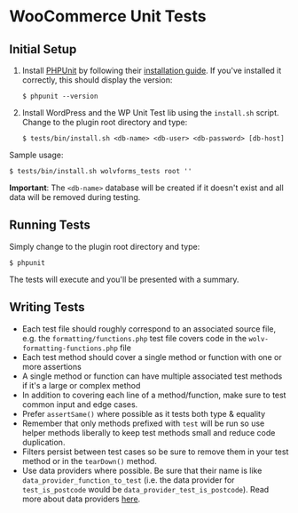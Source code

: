 # WooCommerce Unit Tests

## Initial Setup

1) Install [PHPUnit](http://phpunit.de/) by following their [installation guide](https://phpunit.de/getting-started/phpunit-5.html). If you've installed it correctly, this should display the version:

    ```
    $ phpunit --version
    ```

2) Install WordPress and the WP Unit Test lib using the `install.sh` script. Change to the plugin root directory and type:

    ```
    $ tests/bin/install.sh <db-name> <db-user> <db-password> [db-host]
    ```

Sample usage:

    $ tests/bin/install.sh wolvforms_tests root ''

**Important**: The `<db-name>` database will be created if it doesn't exist and all data will be removed during testing.

## Running Tests

Simply change to the plugin root directory and type:

    $ phpunit

The tests will execute and you'll be presented with a summary.

## Writing Tests

* Each test file should roughly correspond to an associated source file, e.g. the `formatting/functions.php` test file covers code in the `wolv-formatting-functions.php` file
* Each test method should cover a single method or function with one or more assertions
* A single method or function can have multiple associated test methods if it's a large or complex method
* In addition to covering each line of a method/function, make sure to test common input and edge cases.
* Prefer `assertSame()` where possible as it tests both type & equality
* Remember that only methods prefixed with `test` will be run so use helper methods liberally to keep test methods small and reduce code duplication.
* Filters persist between test cases so be sure to remove them in your test method or in the `tearDown()` method.
* Use data providers where possible. Be sure that their name is like `data_provider_function_to_test` (i.e. the data provider for `test_is_postcode` would be `data_provider_test_is_postcode`). Read more about data providers [here](https://phpunit.de/manual/current/en/writing-tests-for-phpunit.html#writing-tests-for-phpunit.data-providers).
